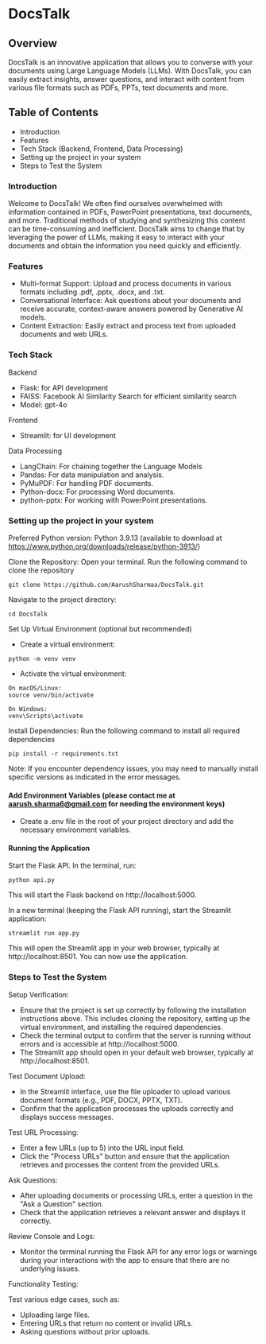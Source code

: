 # DocsTalk
## Overview
DocsTalk is an innovative application that allows you to converse with your documents using Large Language Models (LLMs). With DocsTalk, you can easily extract insights, answer questions, and interact with content from various file formats such as PDFs, PPTs, text documents and more.



## Table of Contents

- Introduction
- Features
- Tech Stack (Backend, Frontend, Data Processing)
- Setting up the project in your system
- Steps to Test the System

### Introduction
Welcome to DocsTalk! We often find ourselves overwhelmed with information contained in PDFs, PowerPoint presentations, text documents, and more. Traditional methods of studying and synthesizing this content can be time-consuming and inefficient. DocsTalk aims to change that by leveraging the power of LLMs, making it easy to interact with your documents and obtain the information you need quickly and efficiently.

### Features
- Multi-format Support: Upload and process documents in various formats including .pdf, .pptx, .docx, and .txt.
- Conversational Interface: Ask questions about your documents and receive accurate, context-aware answers powered by Generative AI models.
- Content Extraction: Easily extract and process text from uploaded documents and web URLs.

### Tech Stack
Backend
- Flask: for API development
- FAISS: Facebook AI Similarity Search for efficient similarity search
- Model: gpt-4o

Frontend 
- Streamlit: for UI development
  
Data Processing
- LangChain: For chaining together the Language Models
- Pandas: For data manipulation and analysis.
- PyMuPDF: For handling PDF documents.
- Python-docx: For processing Word documents.
- python-pptx: For working with PowerPoint presentations.


### Setting up the project in your system

Preferred Python version: Python 3.9.13 (available to download at https://www.python.org/downloads/release/python-3913/)                                

Clone the Repository: Open your terminal. Run the following command to clone the repository 
```
git clone https://github.com/AarushSharmaa/DocsTalk.git
```

Navigate to the project directory:
```
cd DocsTalk
```

Set Up Virtual Environment (optional but recommended)
- Create a virtual environment:
```
python -m venv venv
```

- Activate the virtual environment:
```
On macOS/Linux:
source venv/bin/activate

On Windows:
venv\Scripts\activate
```


Install Dependencies: Run the following command to install all required dependencies
```
pip install -r requirements.txt
```

Note: If you encounter dependency issues, you may need to manually install specific versions as indicated in the error messages.

#### Add Environment Variables (please contact me at aarush.sharma6@gmail.com for needing the environment keys)
- Create a .env file in the root of your project directory and add the necessary environment variables.

#### Running the Application

Start the Flask API. In the terminal, run:
```
python api.py
```
This will start the Flask backend on http://localhost:5000.

In a new terminal (keeping the Flask API running), start the Streamlit application:
```
streamlit run app.py
```

This will open the Streamlit app in your web browser, typically at http://localhost:8501. You can now use the application.


### Steps to Test the System
Setup Verification:

- Ensure that the project is set up correctly by following the installation instructions above. This includes cloning the repository, setting up the virtual environment, and installing the required dependencies.
- Check the terminal output to confirm that the server is running without errors and is accessible at http://localhost:5000.
-  The Streamlit app should open in your default web browser, typically at http://localhost:8501.
  
Test Document Upload:

- In the Streamlit interface, use the file uploader to upload various document formats (e.g., PDF, DOCX, PPTX, TXT).
- Confirm that the application processes the uploads correctly and displays success messages.
  
Test URL Processing:

- Enter a few URLs (up to 5) into the URL input field.
- Click the "Process URLs" button and ensure that the application retrieves and processes the content from the provided URLs.
  
Ask Questions:

- After uploading documents or processing URLs, enter a question in the "Ask a Question" section.
- Check that the application retrieves a relevant answer and displays it correctly.
  
Review Console and Logs:

- Monitor the terminal running the Flask API for any error logs or warnings during your interactions with the app to ensure that there are no underlying issues.
  
Functionality Testing:

Test various edge cases, such as:
- Uploading large files.
- Entering URLs that return no content or invalid URLs.
- Asking questions without prior uploads.
